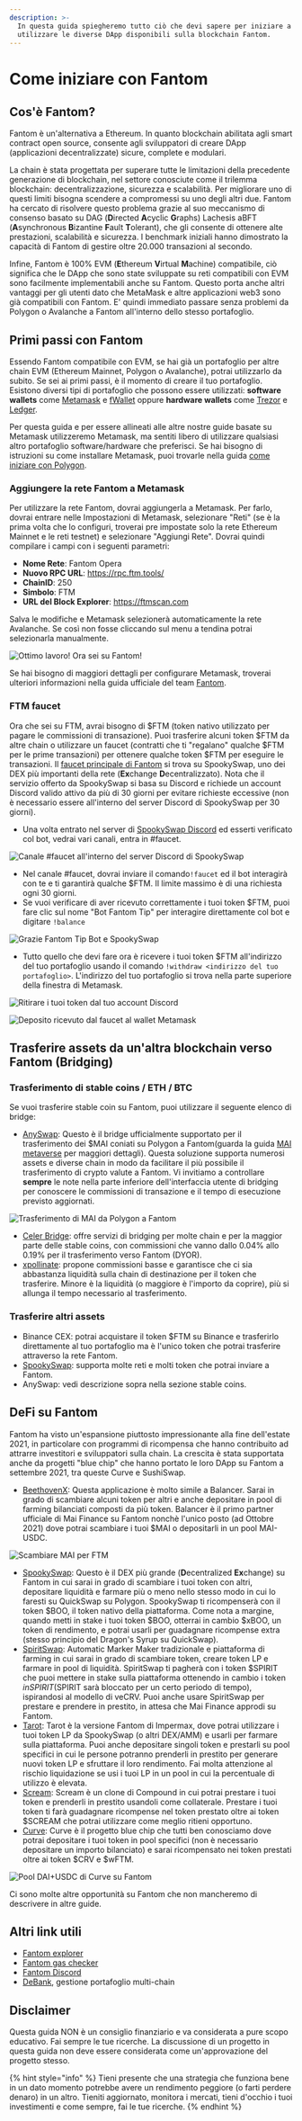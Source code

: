 ```yaml
---
description: >-
  In questa guida spiegheremo tutto ciò che devi sapere per iniziare a
  utilizzare le diverse DApp disponibili sulla blockchain Fantom.
---
```


# Come iniziare con Fantom

## Cos'è Fantom?

Fantom è un'alternativa a Ethereum. In quanto blockchain abilitata agli smart contract open source, consente agli sviluppatori di creare DApp (applicazioni decentralizzate) sicure, complete e modulari.

La chain è stata progettata per superare tutte le limitazioni della precedente generazione di  blockchain, nel settore conosciute come il trilemma blockchain: decentralizzazione, sicurezza e scalabilità. Per migliorare uno di questi limiti bisogna scendere a compromessi su uno degli altri due. Fantom ha cercato di risolvere questo problema grazie al suo meccanismo di consenso basato su DAG (**D**irected **A**cyclic **G**raphs) Lachesis aBFT (**A**synchronous **B**izantine **F**ault **T**olerant), che gli consente di ottenere alte prestazioni, scalabilità e sicurezza. I benchmark iniziali hanno dimostrato la capacità di Fantom di gestire oltre 20.000 transazioni al secondo.

Infine, Fantom è 100% EVM (**E**thereum **V**irtual **M**achine) compatibile, ciò significa che le DApp che sono state sviluppate su reti compatibili con EVM sono facilmente implementabili anche su Fantom. Questo porta anche altri vantaggi per gli utenti dato che MetaMask e altre applicazioni web3 sono già compatibili con Fantom. E' quindi immediato passare senza problemi da Polygon o Avalanche a Fantom all'interno dello stesso portafoglio.

## Primi passi con Fantom

Essendo Fantom compatibile con EVM, se hai già un portafoglio per altre chain EVM (Ethereum Mainnet, Polygon o Avalanche), potrai utilizzarlo da subito. Se sei ai primi passi, è il momento di creare il tuo portafoglio. Esistono diversi tipi di portafoglio che possono essere utilizzati: **software wallets** come [Metamask](how-to-get-started-on-fantom.md#what-is-fantom) e [fWallet](https://pwawallet.fantom.network/#/) oppure **hardware wallets** come [Trezor](https://trezor.io/coins/) e [Ledger](https://fantom.foundation/blog/how-to-set-up-your-ledger-nano-s-x-with-fantom/).

Per questa guida e per essere allineati alle altre nostre guide basate su Metamask utilizzeremo Metamask, ma sentiti libero di utilizzare qualsiasi altro portafoglio software/hardware che preferisci. Se hai bisogno di istruzioni su come installare Metamask, puoi trovarle nella guida [come iniziare con Polygon](../polygon/come-iniziare-con-polygon.md).

### Aggiungere la rete Fantom a Metamask

Per utilizzare la rete Fantom, dovrai aggiungerla a Metamask. Per farlo, dovrai entrare nelle Impostazioni di Metamask, selezionare "Reti" (se è la prima volta che lo configuri, troverai pre impostate solo la rete Ethereum Mainnet e le reti testnet) e selezionare "Aggiungi Rete". Dovrai quindi compilare i campi con i seguenti parametri:

* **Nome Rete**: Fantom Opera
* **Nuovo RPC URL**: https://rpc.ftm.tools/
* **ChainID**: 250
* **Simbolo**: FTM
* **URL del Block Explorer**: https://ftmscan.com

Salva le modifiche e Metamask selezionerà automaticamente la rete Avalanche. Se così non fosse cliccando sul menu a tendina potrai selezionarla manualmente.

![Ottimo lavoro! Ora sei su Fantom!](../../.gitbook/assets/ftm-mm0.png)

Se hai bisogno di maggiori dettagli per configurare Metamask, troverai ulteriori informazioni nella guida ufficiale del team [Fantom](https://docs.fantom.foundation/tutorials/set-up-metamask).

### FTM faucet

Ora che sei su FTM, avrai bisogno di $FTM (token nativo utilizzato per pagare le commissioni di transazione). Puoi trasferire alcuni token $FTM da altre chain o utilizzare un faucet (contratti che ti "regalano" qualche $FTM per le prime transazioni) per ottenere qualche token $FTM per eseguire le transazioni. Il [faucet principale di Fantom](https://docs.spookyswap.finance/getting-started/how-to-get-fantom-gas) si trova su SpookySwap, uno dei DEX più importanti della rete (**Ex**change **D**ecentralizzato). Nota che il servizio offerto da SpookySwap si basa su Discord e richiede un account Discord valido attivo da più di 30 giorni per evitare richieste eccessive (non è necessario essere all'interno del server Discord di SpookySwap per 30 giorni).

* Una volta entrato nel server di [SpookySwap Discord](http://discord.gg/AqbsWsWDgn) ed esserti verificato col bot, vedrai vari canali, entra in  #faucet.

![Canale #faucet all'interno del server Discord di SpookySwap](<../../.gitbook/assets/image (42).png>)

* Nel canale #faucet, dovrai inviare il comando`!faucet` ed il bot interagirà con te e ti garantirà qualche $FTM. Il limite massimo è di una richiesta ogni 30 giorni.
* Se vuoi verificare di aver ricevuto correttamente i tuoi token $FTM, puoi fare clic sul nome "Bot Fantom Tip" per interagire direttamente col bot e digitare `!balance`

![Grazie Fantom Tip Bot e SpookySwap](<../../.gitbook/assets/image (45).png>)

* Tutto quello che devi fare ora è ricevere i tuoi token $FTM all'indirizzo del tuo portafoglio usando il comando `!withdraw <indirizzo del tuo portafoglio>`. L'indirizzo del tuo portafoglio si trova nella parte superiore della finestra di Metamask.

![Ritirare i tuoi token dal tuo account Discord](../../.gitbook/assets/ftm-faucet.png)

![Deposito ricevuto dal faucet al wallet Metamask](../../.gitbook/assets/ftm-mm.png)

## Trasferire assets da un'altra blockchain verso Fantom (Bridging)

### Trasferimento di stable coins / ETH / BTC

Se vuoi trasferire stable coin su Fantom, puoi utilizzare il seguente elenco di bridge:

* [AnySwap](https://anyswap.exchange/#/bridge): Questo è il bridge ufficialmente supportato per il trasferimento dei $MAI coniati su Polygon a Fantom(guarda la guida [MAI metaverse](../../Universita-di-MAI/mai-metaverse.md) per maggiori dettagli). Questa soluzione supporta numerosi assets e diverse chain in modo da facilitare il più possibile il trasferimento di crypto valute a Fantom. Vi invitiamo a controllare **sempre** le note nella parte inferiore dell'interfaccia utente di bridging per conoscere le commissioni di transazione e il tempo di esecuzione previsto aggiornati.

![Trasferimento di MAI da Polygon a Fantom](<../../.gitbook/assets/image (43).png>)

* [Celer Bridge](https://cbridge.celer.network/#/): offre servizi di bridging per molte chain e per la maggior parte delle stable coins, con commissioni che vanno dallo 0.04% allo 0.19% per il trasferimento verso Fantom (DYOR).
* [xpollinate](https://www.xpollinate.io): propone commissioni basse e garantisce che ci sia abbastanza liquidità sulla chain di destinazione per il token che trasferire. Minore è la liquidità (o maggiore è l'importo da coprire), più si allunga il tempo necessario al trasferimento.

### Trasferire altri assets

* Binance CEX: potrai acquistare il token $FTM su Binance e trasferirlo direttamente al tuo portafoglio ma è l'unico token che potrai trasferire attraverso la rete Fantom.
* [SpookySwap](https://spookyswap.finance/bridge): supporta molte reti e molti token che potrai inviare a Fantom.
* AnySwap: vedi descrizione sopra nella sezione stable coins.

## DeFi su Fantom

Fantom ha visto un'espansione piuttosto impressionante alla fine dell'estate 2021, in particolare con programmi di ricompensa che hanno contribuito ad attrarre investitori e sviluppatori sulla chain. La crescita è stata supportata anche da progetti "blue chip" che hanno portato le loro DApp su Fantom a settembre 2021, tra queste Curve e SushiSwap.

* [BeethovenX](https://app.beethovenx.io/#/): Questa applicazione è molto simile a Balancer. Sarai in grado di scambiare alcuni token per altri e anche depositare in pool di farming bilanciati composti da più token. Balancer è il primo partner ufficiale di Mai Finance su Fantom nonchè l'unico posto (ad Ottobre 2021) dove potrai scambiare i tuoi $MAI o depositarli in un pool MAI-USDC.

![Scambiare MAI per FTM](<../../.gitbook/assets/image (44).png>)

* [SpookySwap](https://spookyswap.finance): Questo è il DEX più grande (**D**ecentralized **Ex**change) su Fantom in cui sarai in grado di scambiare i tuoi token con altri, depositare liquidità e farmare più o meno nello stesso modo in cui lo faresti su QuickSwap su Polygon. SpookySwap ti ricompenserà con il token $BOO, il token nativo della piattaforma. Come nota a margine, quando metti in stake i tuoi token $BOO, otterrai in cambio $xBOO, un token di rendimento, e potrai usarli per guadagnare ricompense extra (stesso principio del Dragon's Syrup su QuickSwap).
* [SpiritSwap](https://app.spiritswap.finance): Automatic Marker Maker tradizionale e piattaforma di farming in cui sarai in grado di scambiare token, creare token LP e farmare in pool di liquidità. SpiritSwap ti pagherà con i token $SPIRIT che puoi mettere in stake sulla piattaforma ottenendo in cambio i token $inSPIRIT ($SPIRIT sarà bloccato per un certo periodo di tempo), ispirandosi al modello di veCRV. Puoi anche usare SpiritSwap per prestare e prendere in prestito, in attesa che  Mai Finance approdi su Fantom.
* [Tarot](https://www.tarot.to): Tarot è la versione Fantom di Impermax, dove potrai utilizzare i tuoi token LP da SpookySwap (o altri DEX/AMM) e usarli per farmare sulla piattaforma. Puoi anche depositare singoli token e prestarli su pool specifici in cui le persone potranno prenderli in prestito per generare nuovi token LP e sfruttare il loro rendimento. Fai molta attenzione al rischio liquidazione se usi i tuoi LP in un pool in cui la percentuale di utilizzo è elevata.
* [Scream](https://scream.sh): Scream è un clone di Compound in cui potrai prestare i tuoi token e prenderli in prestito usandoli come collaterale. Prestare i tuoi token ti farà guadagnare ricompense nel token prestato oltre ai token $SCREAM che potrai utilizzare come meglio ritieni opportuno.
* [Curve](how-to-get-started-on-fantom.md#bridging-stable-coins-eth-btc): Curve è il progetto blue chip che tutti ben conosciamo dove potrai depositare i tuoi token in pool specifici (non è necessario depositare un importo bilanciato) e sarai ricompensato nei token prestati oltre ai token $CRV e $wFTM.

![Pool DAI+USDC di Curve su Fantom](../../.gitbook/assets/ftm-crv.png)

Ci sono molte altre opportunità su Fantom che non mancheremo di descrivere in altre guide.

## Altri link utili

* [Fantom explorer](https://explorer.fantom.network)
* [Fantom gas checker](https://ftmscan.com/gastracker)
* [Fantom Discord](how-to-get-started-on-fantom.md#ftm-faucet)&#x20;
* [DeBank](https://debank.com), gestione portafoglio multi-chain

## Disclaimer

Questa guida NON è un consiglio finanziario e va considerata a pure scopo educativo. Fai sempre le tue ricerche. La discussione di un progetto in questa guida non deve essere considerata come un'approvazione del progetto stesso.

{% hint style="info" %}
Tieni presente che una strategia che funziona bene in un dato momento potrebbe avere un rendimento peggiore (o farti perdere denaro) in un altro. Tieniti aggiornato, monitora i mercati, tieni d'occhio i tuoi investimenti e come sempre, fai le tue ricerche.
{% endhint %}
